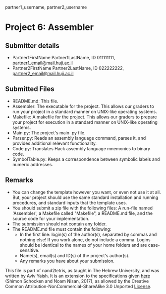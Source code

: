 partner1_username, partner2_username

# Project 6: Assembler

## Submitter details

- Partner1FirstName Partner1LastName, ID 011111111, partner1_email@mail.huji.ac.il
- Partner2FirstName Partner2LastName, ID 022222222, partner2_email@mail.huji.ac.il

## Submitted Files

- README.md: This file.
- Assembler: The executable for the project. This allows our graders to run
  your project in a standard manner on UNIX-like operating systems.
- Makefile: A makefile for the project. This allows our graders to prepare your
  project for execution in a standard manner on UNIX-like operating systems.
- Main.py: The project's main .py file.
- Parser.py: Reads an assembly language command, parses it, and provides
  additional relevant functionality.
- Code.py: Translates Hack assembly language mnemonics to binary code.
- SymbolTable.py: Keeps a correspondence between symbolic labels and
  numeric addresses.

## Remarks

- You can change the template however you want, or even not use it at all.
  But, your project should use the same standard installation and running
  procedures, and standard inputs that the template uses.
- You should submit a zip file with the following files:
  A run-file named 'Assembler', a Makefile called "Makefile", a README.md file,
  and the source code for your implementation.
- The submission should not contain any folder.
- The README.md file must contain the following:
  - In the first line: login(s) of the author(s), separated by commas and
    nothing else! If you work alone, do not include a comma.
    Logins should be identical to the names of your home folders and are
    case-sensitive.
  - Name(s), email(s) and ID(s) of the project's author(s).
  - Any remarks you have about your submission.

This file is part of nand2tetris, as taught in The Hebrew University, and
was written by Aviv Yaish. It is an extension to the specifications given
[here](https://www.nand2tetris.org) (Shimon Schocken and Noam Nisan, 2017),
as allowed by the Creative Common Attribution-NonCommercial-ShareAlike 3.0
Unported [License](https://creativecommons.org/licenses/by-nc-sa/3.0/).
